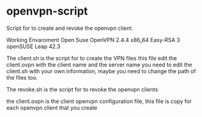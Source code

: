 # openvpn-script
Script for to create and revoke the openvpn client.

Working Envaroment
Open Suse
OpenVPN 2.4.4 x86_64
Easy-RSA 3
openSUSE Leap 42.3

The client.sh is the script for to create the VPN files this file edit the client.ovpn with the client name and the server name
you need to edit the client.sh with your own information, maybe you need to change the path of the files too.

The revoke.sh is the script for to revoke the openvpn clients

the client.ovpn is the client openvpn configuration file, this file is copy for each openvpn client that you create
